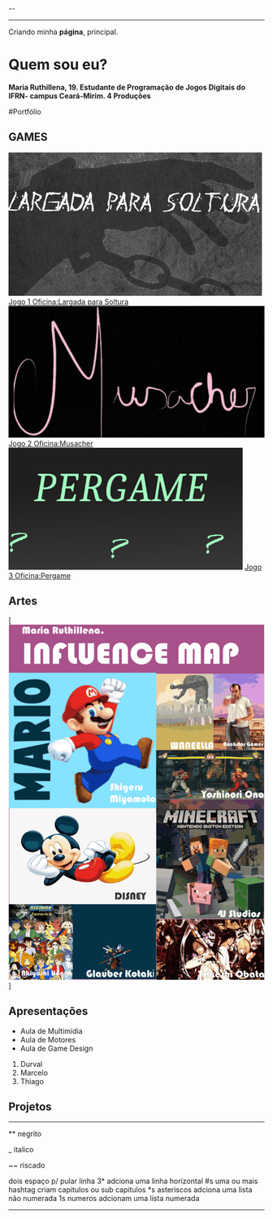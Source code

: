 --

---

Criando minha **página**, principal.

# Quem sou eu?

**Maria Ruthillena, 19. Estudante de Programação de Jogos Digitais do IFRN- campus Ceará-Mirim.
4 Produções**

#Portfólio

## GAMES

![](largada.png)    [Jogo 1 Oficina:Largada para Soltura](https://ruthimaria01.github.io/largada/)  
![](musacher.png)    [Jogo 2 Oficina:Musacher](https://ruthimaria01.github.io/musacher/)  
![](pergamepot.png)    [Jogo 3 Oficina:Pergame](https://eliciaa.github.io/Pergame/)  


## Artes
[![](1.png)]
## Apresentações
* Aula de Multimidia
* Aula de Motores
* Aula de Game Design

1. Durval
2. Marcelo
3. Thiago

## Projetos

* * *

** negrito

_ italico

~~ riscado

   dois espaço p/ pular linha
 3* adciona uma linha horizontal
 #s uma ou mais hashtag criam capitulos ou sub capitulos
 *s asteriscos adciona uma lista não numerada
 1s numeros adcionam uma lista numerada
 
 * * *

